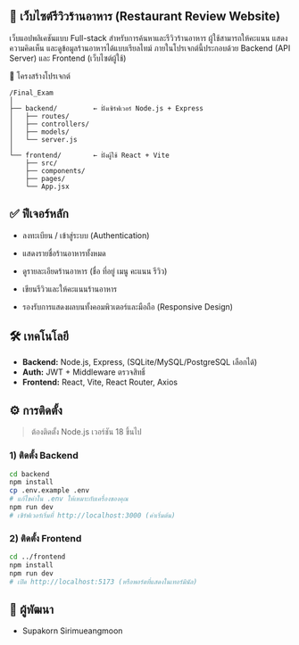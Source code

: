 ## 🍜 เว็บไซต์รีวิวร้านอาหาร (Restaurant Review Website)

เว็บแอปพลิเคชันแบบ Full-stack สำหรับการค้นหาและรีวิวร้านอาหาร ผู้ใช้สามารถให้คะแนน แสดงความคิดเห็น และดูข้อมูลร้านอาหารได้แบบเรียลไทม์
ภายในโปรเจกต์นี้ประกอบด้วย Backend (API Server) และ Frontend (เว็บไซต์ผู้ใช้)

📂 โครงสร้างโปรเจกต์
```
/Final_Exam
│
├── backend/         ← ฝั่งเซิร์ฟเวอร์ Node.js + Express
│   ├── routes/
│   ├── controllers/
│   ├── models/
│   └── server.js
│
└── frontend/        ← ฝั่งผู้ใช้ React + Vite
    ├── src/
    ├── components/
    ├── pages/
    └── App.jsx
```
## ✅ ฟีเจอร์หลัก

- ลงทะเบียน / เข้าสู่ระบบ (Authentication)

- แสดงรายชื่อร้านอาหารทั้งหมด

- ดูรายละเอียดร้านอาหาร (ชื่อ ที่อยู่ เมนู คะแนน รีวิว)

- เขียนรีวิวและให้คะแนนร้านอาหาร

- รองรับการแสดงผลบนทั้งคอมพิวเตอร์และมือถือ (Responsive Design)

## 🛠 เทคโนโลยี
- **Backend:** Node.js, Express, (SQLite/MySQL/PostgreSQL เลือกได้)
- **Auth:** JWT + Middleware ตรวจสิทธิ์
- **Frontend:** React, Vite, React Router, Axios

## ⚙️ การติดตั้ง

> ต้องติดตั้ง Node.js เวอร์ชัน 18 ขึ้นไป

### 1) ติดตั้ง Backend
```bash
cd backend
npm install
cp .env.example .env
# แก้ไขค่าใน .env ให้เหมาะกับเครื่องของคุณ
npm run dev
# เซิร์ฟเวอร์เริ่มที่ http://localhost:3000 (ค่าเริ่มต้น)
```

### 2) ติดตั้ง Frontend
```bash
cd ../frontend
npm install
npm run dev
# เปิด http://localhost:5173 (หรือพอร์ตที่แสดงในเทอร์มินัล)
```

## 👤 ผู้พัฒนา
- Supakorn Sirimueangmoon

